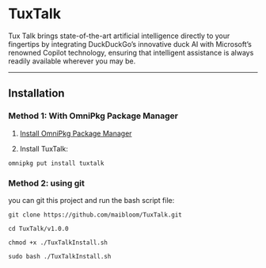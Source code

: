 # TuxTalk 

Tux Talk brings state-of-the-art artificial intelligence directly to your fingertips by integrating DuckDuckGo’s innovative duck AI with Microsoft’s renowned Copilot technology, ensuring that intelligent assistance is always readily available wherever you may be. 

---
## Installation

### Method 1: With OmniPkg Package Manager 

1. [Install OmniPkg Package Manager](https://github.com/maibloom/omnipkg-app)

2. Install TuxTalk:

```
omnipkg put install tuxtalk
```

### Method 2: using git

you can git this project and run the bash script file:

```
git clone https://github.com/maibloom/TuxTalk.git

cd TuxTalk/v1.0.0

chmod +x ./TuxTalkInstall.sh

sudo bash ./TuxTalkInstall.sh
```
